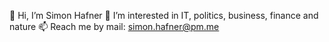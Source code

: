👋 Hi, I’m Simon Hafner
👀 I’m interested in IT, politics, business, finance and nature
📫 Reach me by mail: simon.hafner@pm.me

